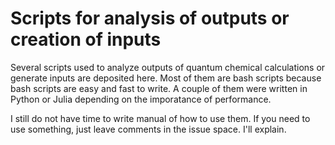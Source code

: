 # Scripts for analysis of outputs or creation of inputs
Several scripts used to analyze outputs of quantum chemical calculations or generate inputs are deposited here. Most of them are bash scripts because bash scripts are easy and fast to write. A couple of them were written in Python or Julia depending on the imporatance of performance. 

I still do not have time to write manual of how to use them. If you need to use something, just leave comments in the issue space. I'll explain.
